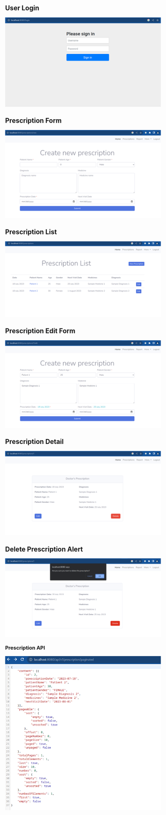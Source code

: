 ## User Login

![](assets/20230718_031902_login.png)

## Prescription Form

![](assets/20230718_031932_prescription-form.png)

## Prescription List

![](assets/20230718_031948_prescription-list.png)

## Prescription Edit Form

![](assets/20230718_031959_edit-prescription.png)

## Prescription Detail

![](assets/20230718_032008_prescription-details.png)

## Delete Prescription Alert

![](assets/20230718_032024_prescription-delete-alert.png)

### Prescription API

![](assets/20230718_032042_prescription-api.png)
